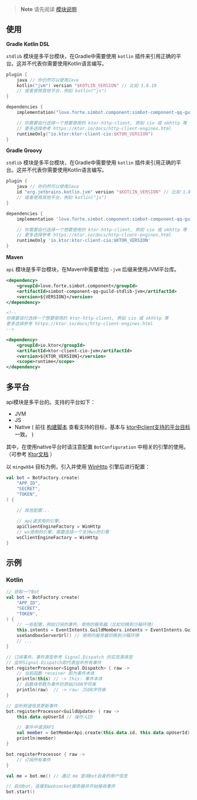 > **Note**
> 请先阅读 [模块说明](Module.md)

## 使用

**Gradle Kotlin DSL**

`stdlib` 模块是多平台模块，在Gradle中需要使用 `kotlin` 插件来引用正确的平台。这并不代表你需要使用Kotlin语言编写。

```kotlin
plugin {
    java // 你仍然可以使用Java
    kotlin("jvm") version "$KOTLIN_VERSION" // 比如 1.8.10
    // 或者使用其他平台，例如 kotlin("js")
}

dependencies {
    implementation("love.forte.simbot.component:simbot-component-qq-guild-stdlib:$VERSION")

    // 你需要自行选择一个想要使用的 ktor-http-client, 例如 cio 或 okhttp 等
    // 更多选择参考 https://ktor.io/docs/http-client-engines.html
    runtimeOnly("io.ktor:ktor-client-cio:$KTOR_VERSION")
}
```

**Gradle Groovy**

`stdlib` 模块是多平台模块，在Gradle中需要使用 `kotlin` 插件来引用正确的平台。这并不代表你需要使用Kotlin语言编写。

```groovy
plugin {
    java // 你仍然可以使用Java
    id "org.jetbrains.kotlin.jvm" version "$KOTLIN_VERSION" // 比如 1.8.10
    // 或者使用其他平台，例如 kotlin("js")
}

dependencies {
    implementation 'love.forte.simbot.component:simbot-component-qq-guild-stdlib:$VERSION'

    // 你需要自行选择一个想要使用的 ktor-http-client, 例如 cio 或 okhttp 等
    // 更多选择参考 https://ktor.io/docs/http-client-engines.html
    runtimeOnly 'io.ktor:ktor-client-cio:$KTOR_VERSION'
}
```

**Maven**

`api` 模块是多平台模块，在Maven中需要增加 `-jvm` 后缀来使用JVM平台库。

```xml
<dependency>
    <groupId>love.forte.simbot.component</groupId>
    <artifactId>simbot-component-qq-guild-stdlib-jvm</artifactId>
    <version>${VERSION}</version>
</dependency>

<!--
你需要自行选择一个想要使用的 ktor-http-client, 例如 cio 或 okhttp 等
更多选择参考 https://ktor.io/docs/http-client-engines.html
-->

<dependency>
    <groupId>io.ktor</groupId>
    <artifactId>ktor-client-cio-jvm</artifactId>
    <version>${KTOR_VERSION}</version>
    <scope>runtime</scope>
</dependency>
```

## 多平台

api模块是多平台的。支持的平台如下：
- JVM
- JS
- Native ( 前往 [构建脚本](build.gradle.kts) 查看支持的目标，基本与 [ktor中client支持的平台目标](https://ktor.io/docs/client-supported-platforms.html) 一致。 )

其中，在使用native平台时请注意配置 `BotConfiguration` 中相关的引擎的使用。（可参考 [Ktor文档](https://ktor.io/docs/http-client-engines.html#limitations) ）

以 `mingwX64` 目标为例，引入并使用 [WinHttp](https://ktor.io/docs/http-client-engines.html#winhttp) 引擎后进行配置：

```kotlin
val bot = BotFactory.create(
    "APP_ID",
    "SECRET",
    "TOKEN",
) {
    
    // 其他配置...

    // api请求用的引擎。
    apiClientEngineFactory = WinHttp
    // ws使用的引擎，需要选择一个支持ws的引擎
    wsClientEngineFactory = WinHttp
}
```

## 示例

### Kotlin

```kotlin
// 获取一个Bot
val bot = BotFactory.create(
    "APP_ID",
    "SECRET",
    "TOKEN",
) {
    // 一些配置，例如订阅的事件、使用的服务器（比如切换到沙箱环境）
    this.intents = EventIntents.GuildMembers.intents + EventIntents.Guilds.intents // 订阅的事件
    useSandboxServerUrl() // 使用的服务器切换到沙箱环境
    // ...
}

// 订阅事件。事件类型参考 Signal.Dispatch 的实现类类型
// 监听Signal.Dispatch即代表监听所有事件
bot.registerProcessor<Signal.Dispatch> { raw ->
    // 当前函数 receiver 即为事件本体
    println(this) // -> this: 事件本体
    // 函数体参数为事件的原始JSON字符串
    println(raw)  // -> raw: JSON字符串
}

// 监听频道信息更新事件
bot.registerProcessor<GuildUpdate> { raw ->
    this.data.opUserId // 操作人ID

    // 事件中请求API
    val member = GetMemberApi.create(this.data.id, this.data.opUserId).requestBy(bot)
    println(member)
}

bot.registerProcessor { raw ->
    // 订阅所有事件
}

val me = bot.me() // 通过 me 查询bot自身的用户信息

// 启动bot，连接到websocket服务器并开始接收事件
bot.start()
```
